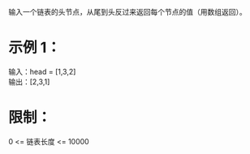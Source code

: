 输入一个链表的头节点，从尾到头反过来返回每个节点的值（用数组返回）。
# 示例 1：

输入：head = [1,3,2]  
输出：[2,3,1]

# 限制：

0 <= 链表长度 <= 10000